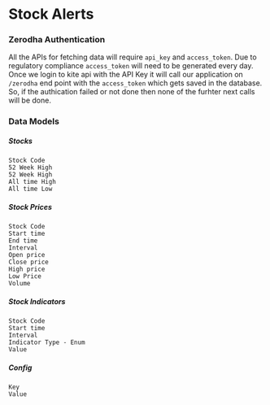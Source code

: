 # Stock Alerts

### Zerodha Authentication

All the APIs for fetching data will require `api_key` and `access_token`. Due to regulatory compliance `access_token` will need to be generated every day. Once we login to kite api with the API Key it will call our application on `/zerodha` end point with the `access_token` which gets saved in the database. So, if the authication failed or not done then none of the furhter next calls will be done.

### Data Models

##### Stocks
	Stock Code
	52 Week High
	52 Week High
	All time High
	All time Low
	
##### Stock Prices
	Stock Code
	Start time
	End time
	Interval
	Open price
	Close price
	High price
	Low Price
	Volume

##### Stock Indicators
	Stock Code
	Start time
	Interval
	Indicator Type - Enum
	Value
	
##### Config
	Key
	Value